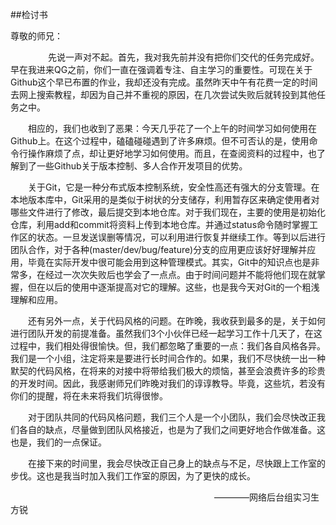 ##检讨书

尊敬的师兄：


　　
　　先说一声对不起。首先，我对我先前并没有把你们交代的任务完成好。早在我进来QG之前，你们一直在强调着专注、自主学习的重要性。可现在关于Github这个早已布置的作业，我却还没有完成。虽然昨天中午有花费一定的时间去网上搜索教程，却因为自己并不重视的原因，在几次尝试失败后就转投到其他任务之中。

　　相应的，我们也收到了恶果：今天几乎花了一个上午的时间学习如何使用在Github上。在这个过程中，磕磕碰碰遇到了许多麻烦。但不可否认的是，使用命令行操作麻烦了点，却让更好地学习如何使用。而且，在查阅资料的过程中，也了解到了一些Github关于版本控制、多人合作开发项目的优势。

　　关于Git，它是一种分布式版本控制系统，安全性高还有强大的分支管理。在本地版本库中，Git采用的是类似于树状的分支储存，利用暂存区来确定使用者对哪些文件进行了修改，最后提交到本地仓库。对于我们现在，主要的使用是初始化仓库，利用add和commit将资料上传到本地仓库。并通过status命令随时掌握工作区的状态。一旦发送误删等情况，可以利用进行恢复并继续工作。等到以后进行团队合作，对于各种(master/dev/bug/feature)分支的应用更应该好好理解并应用，毕竟在实际开发中很可能会用到这种管理模式。其实，Git中的知识点也是非常多，在经过一次次失败后也学会了一点点。由于时间问题并不能将他们现在就掌握，但在以后的使用中逐渐提高对它的理解。这些，也是我今天对Git的一个粗浅理解和应用。

　　还有另外一点，关于代码风格的问题。在昨晚，我收获到最多的是，关于如何进行团队开发的前提准备。虽然我们3个小伙伴已经一起学习工作十几天了，在这过程中，我们相处得很愉快。但，我们都忽略了重要的一点：我们各自风格各异。我们是一个小组，注定将来是要进行长时间合作的。如果，我们不尽快统一出一种默契的代码风格，在将来的对接中将带给我们极大的烦恼，甚至会浪费许多的珍贵的开发时间。因此，我感谢师兄们昨晚对我们的谆谆教导。毕竟，这些坑，若没有你们的提醒，将在未来将我们坑得很惨。

　　对于团队共同的代码风格问题，我们三个人是一个小团队，我们会尽快改正我们各自的缺点，尽量做到团队风格接近，也是为了我们之间更好地合作做准备。这也是，我们的一点保证。

　　在接下来的时间里，我会尽快改正自己身上的缺点与不足，尽快跟上工作室的步伐。这也是我当时加入我们工作室的原因，为了更快的成长。

　　　　　　　　　             　　　　　　　　　　　　　　————网络后台组实习生 方锐